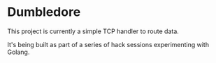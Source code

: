 # Dumbledore

This project is currently a simple TCP handler to route data.

It's being built as part of a series of hack sessions experimenting
with Golang.
